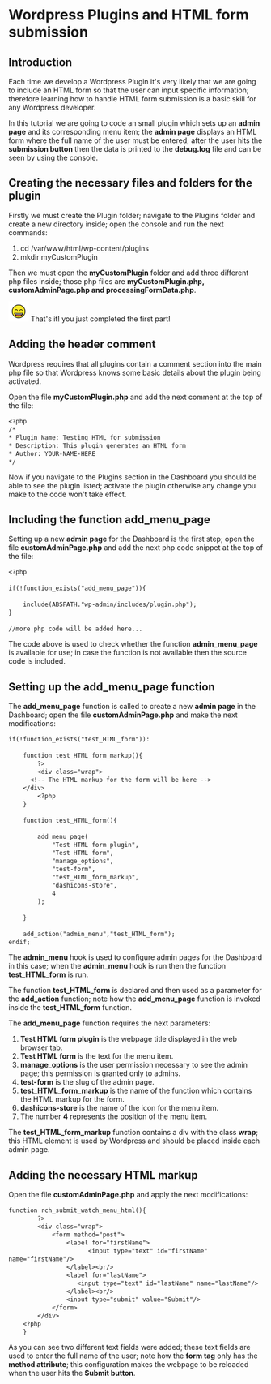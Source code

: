 # Wordpress Plugins and HTML form submission

## Introduction

Each time we develop a Wordpress Plugin it's very likely that we are going to include an HTML form so that the user can input specific information; therefore learning how to handle HTML form submission is a basic skill for any Wordpress developer.

In this tutorial we are going to code an small plugin which sets up an **admin page** and its corresponding menu item; the **admin page** displays an HTML form where the full name of the user must be entered; after the user hits the **submission button** then the data is printed to the **debug.log** file and can be seen by using the console.

## Creating the necessary files and folders for the plugin

Firstly we must create the Plugin folder; navigate to the Plugins folder and create a new directory inside; open the console and run the next commands:

1. cd /var/www/html/wp-content/plugins
2. mkdir myCustomPlugin

Then we must open the **myCustomPlugin** folder and add three different php files inside; those php files are **myCustomPlugin.php, customAdminPage.php and processingFormData.php**.


<img src="/1F604.svg" height="40" width="40"/> That's it! you just completed the first part!


## Adding the header comment

Wordpress requires that all plugins contain a comment section into the main php file so that Wordpress knows some basic details about the plugin being activated.

Open the file **myCustomPlugin.php** and add the next comment at the top of the file:

~~~
<?php
/*
* Plugin Name: Testing HTML for submission
* Description: This plugin generates an HTML form 
* Author: YOUR-NAME-HERE
*/
~~~
Now if you navigate to the Plugins section in the Dashboard you should be able to see the plugin listed; activate the plugin otherwise any change you make to the code won't take effect.

## Including the function add_menu_page

Setting up a new **admin page** for the Dashboard is the first step; open the file **customAdminPage.php** and add the next php code snippet at the top of the file:
~~~
<?php

if(!function_exists("add_menu_page")){

	include(ABSPATH."wp-admin/includes/plugin.php");
}

//more php code will be added here...
~~~
The code above is used to check whether the function **admin_menu_page** is available for use; in case the function is not available then the source code is included.

## Setting up the add_menu_page function

The **add_menu_page** function is called to create a new **admin page** in the Dashboard; open the file **customAdminPage.php** and make the next modifications:

~~~
if(!function_exists("test_HTML_form")):

	function test_HTML_form_markup(){
		?>
		<div class="wrap">
      <!-- The HTML markup for the form will be here -->
    </div>
		<?php
	}

	function test_HTML_form(){

		add_menu_page(
			"Test HTML form plugin",
			"Test HTML form",
			"manage_options",
			"test-form",
			"test_HTML_form_markup",
			"dashicons-store",
			4
		);

	}

	add_action("admin_menu","test_HTML_form");
endif;
~~~
The **admin_menu** hook is used to configure admin pages for the Dashboard in this case; when the **admin_menu** hook is run then the function **test_HTML_form** is run.

The function **test_HTML_form** is declared and then used as a parameter for the **add_action** function; note how the **add_menu_page** function is invoked inside the **test_HTML_form** function.

The **add_menu_page** function requires the next parameters:

1. **Test HTML form plugin** is the webpage title displayed in the web browser tab.
2. **Test HTML form** is the text for the menu item.
3. **manage_options** is the user permission necessary to see the admin page; this permission is granted only to admins.
4. **test-form** is the slug of the admin page.
5. **test_HTML_form_markup** is the name of the function which contains the HTML markup for the form.
6. **dashicons-store** is the name of the icon for the menu item.
7. The number **4** represents  the position of the menu item.

The **test_HTML_form_markup** function contains a div with the class **wrap**; this HTML element is used by Wordpress and should be placed inside each admin page.

## Adding the necessary HTML markup

Open the file **customAdminPage.php** and apply the next modifications:

~~~
function rch_submit_watch_menu_html(){
		?>
		<div class="wrap">
			<form method="post">
  				<label for="firstName">
			          <input type="text" id="firstName" name="firstName"/>
				</label><br/>
				<label for="lastName">
				   <input type="text" id="lastName" name="lastName"/>
				</label><br/>
				<input type="submit" value="Submit"/>
			</form>
		</div>
	<?php
	}
~~~
As you can see two different text fields were added; these text fields are used to enter the full name of the user; note how the **form tag** only has the **method attribute**; this configuration makes the webpage to be reloaded when the user hits the **Submit button**.



